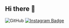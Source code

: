 ## Hi there 👋

<!--
**sreeharibsnair/sreeharibsnair** is a ✨ _special_ ✨ repository because its `README.md` (this file) appears on your GitHub profile.

Here are some ideas to get you started:

- 🔭 I’m currently working on ...
- 🌱 I’m currently learning ...
- 👯 I’m looking to collaborate on ...
- 🤔 I’m looking for help with ...
- 💬 Ask me about ...
- 📫 How to reach me: ...
- 😄 Pronouns: ...
- ⚡ Fun fact: ...
-->
![GitHub](https://img.shields.io/badge/GitHub-000000?style=for-the-badge&logo=GitHub&logoColor=white)
[![Instagram Badge](https://img.shields.io/badge/-Instagram-E4405F?style=flat&logo=instagram&logoColor=white)](https://instagram.com/sreehari.nairr)


